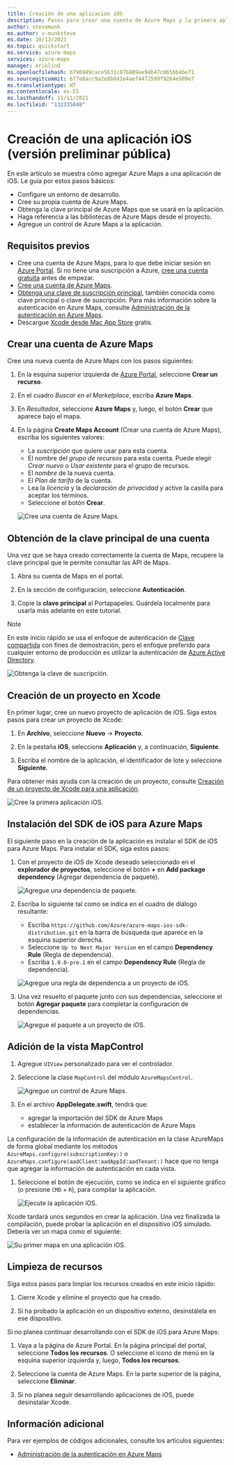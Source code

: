 ```yaml
---
title: Creación de una aplicación iOS
description: Pasos para crear una cuenta de Azure Maps y la primera aplicación de iOS.
author: stevemunk
ms.author: v-munksteve
ms.date: 10/13/2021
ms.topic: quickstart
ms.service: azure-maps
services: azure-maps
manager: eriklind
ms.openlocfilehash: b796989cace5631c876809ee94b47c065bb4be71
ms.sourcegitcommit: 677e8acc9a2e8b842e4aef4472599f9264e989e7
ms.translationtype: HT
ms.contentlocale: es-ES
ms.lasthandoff: 11/11/2021
ms.locfileid: "132335848"
---
```

# <a name="create-an-ios-app-public-preview"></a>Creación de una aplicación iOS (versión preliminar pública)

En este artículo se muestra cómo agregar Azure Maps a una aplicación de iOS. Le guía por estos pasos básicos:

* Configure un entorno de desarrollo.
* Cree su propia cuenta de Azure Maps.
* Obtenga la clave principal de Azure Maps que se usará en la aplicación.
* Haga referencia a las bibliotecas de Azure Maps desde el proyecto.
* Agregue un control de Azure Maps a la aplicación.

## <a name="prerequisites"></a>Requisitos previos

* Cree una cuenta de Azure Maps, para lo que debe iniciar sesión en [Azure Portal](https://portal.azure.com/). Si no tiene una suscripción a Azure, [cree una cuenta gratuita](https://azure.microsoft.com/free/) antes de empezar.
* [Cree una cuenta de Azure Maps](quick-demo-map-app.md#create-an-azure-maps-account).
* [Obtenga una clave de suscripción principal](quick-demo-map-app.md#get-the-primary-key-for-your-account), también conocida como clave principal o clave de suscripción. Para más información sobre la autenticación en Azure Maps, consulte [Administración de la autenticación en Azure Maps](how-to-manage-authentication.md).
* Descargue [‎Xcode desde Mac App Store](https://apps.apple.com/cz/app/xcode/id497799835?mt=12) gratis.

## <a name="create-an-azure-maps-account"></a>Crear una cuenta de Azure Maps

Cree una nueva cuenta de Azure Maps con los pasos siguientes:

1. En la esquina superior izquierda de [Azure Portal](https://portal.azure.com/), seleccione **Crear un recurso**.

2. En el cuadro _Buscar en el Marketplace_, escriba **Azure Maps**.

3. En _Resultados_, seleccione **Azure Maps** y, luego, el botón **Crear** que aparece bajo el mapa.

4. En la página **Create Maps Account** (Crear una cuenta de Azure Maps), escriba los siguientes valores:

   * La _suscripción_ que quiere usar para esta cuenta.
   * El nombre del _grupo de recursos_ para esta cuenta. Puede elegir _Crear nuevo_ o _Usar existente_ para el grupo de recursos.
   * El _nombre_ de la nueva cuenta.
   * El _Plan de tarifa_ de la cuenta.
   * Lea la _licencia_ y la _declaración de privacidad_ y active la casilla para aceptar los términos.
   * Seleccione el botón **Crear**.

    ![Cree una cuenta de Azure Maps.](./media/ios-sdk/quick-ios-app/create-account.png)

## <a name="get-the-primary-key-for-your-account"></a>Obtención de la clave principal de una cuenta

Una vez que se haya creado correctamente la cuenta de Maps, recupere la clave principal que le permite consultar las API de Maps.

1. Abra su cuenta de Maps en el portal.

2. En la sección de configuración, seleccione **Autenticación**.

3. Copie la **clave principal** al Portapapeles. Guárdela localmente para usarla más adelante en este tutorial.

>[!NOTE]
> En este inicio rápido se usa el enfoque de autenticación de [Clave compartida](azure-maps-authentication.md#shared-key-authentication) con fines de demostración, pero el enfoque preferido para cualquier entorno de producción es utilizar la autenticación de [Azure Active Directory](azure-maps-authentication.md#azure-ad-authentication).
<!--
> If you use the Azure subscription key instead of the Azure Maps primary key, your map won't render properly. Also, for security purposes, it is recommended that you rotate between your primary and secondary keys. To rotate keys, update your app to use the secondary key, deploy, then press the cycle/refresh button beside the primary key to generate a new primary key. The old primary key will be disabled. For more information on key rotation, see [Set up Azure Key Vault with key rotation and auditing](../key-vault/secrets/tutorial-rotation-dual.md)
-->
![Obtenga la clave de suscripción.](./media/ios-sdk/quick-ios-app/get-key.png)

## <a name="create-a-project-in-xcode"></a>Creación de un proyecto en Xcode

En primer lugar, cree un nuevo proyecto de aplicación de iOS. Siga estos pasos para crear un proyecto de Xcode:

1. En **Archivo**, seleccione **Nuevo** -> **Proyecto**.

2. En la pestaña **iOS**, seleccione **Aplicación** y, a continuación, **Siguiente**.

3. Escriba el nombre de la aplicación, el identificador de lote y seleccione **Siguiente**.

Para obtener más ayuda con la creación de un proyecto, consulte [Creación de un proyecto de Xcode para una aplicación](https://developer.apple.com/documentation/xcode/creating-an-xcode-project-for-an-app).

![Cree la primera aplicación iOS.](./media/ios-sdk/quick-ios-app/create-app.png)

## <a name="install-the-azure-maps-ios-sdk"></a>Instalación del SDK de iOS para Azure Maps

El siguiente paso en la creación de la aplicación es instalar el SDK de iOS para Azure Maps. Para instalar el SDK, siga estos pasos:

1. Con el proyecto de iOS de Xcode deseado seleccionado en el **explorador de proyectos**, seleccione el botón **+** en **Add package dependency** (Agregar dependencia de paquete).

   ![Agregue una dependencia de paquete.](./media/ios-sdk/quick-ios-app/xcode-add-package-dependency.png)

2. Escriba lo siguiente tal como se indica en el cuadro de diálogo resultante:
   * Escriba `https://github.com/Azure/azure-maps-ios-sdk-distribution.git` en la barra de búsqueda que aparece en la esquina superior derecha.
   * Seleccione `Up to Next Major Version` en el campo **Dependency Rule** (Regla de dependencia).
   * Escriba `1.0.0-pre.1` en el campo **Dependency Rule** (Regla de dependencia).

   ![Agregue una regla de dependencia a un proyecto de iOS.](./media/ios-sdk/quick-ios-app/xcode-dependency-rule.png)

3. Una vez resuelto el paquete junto con sus dependencias, seleccione el botón **Agregar paquete** para completar la configuración de dependencias.

   ![Agregue el paquete a un proyecto de iOS.](./media/ios-sdk/quick-ios-app/xcode-add-package.png)

## <a name="add-mapcontrol-view"></a>Adición de la vista MapControl

1. Agregue `UIView` personalizado para ver el controlador.

1. Seleccione la clase `MapControl` del módulo `AzureMapsControl`.

   ![Agregue un control de Azure Maps.](./media/ios-sdk/quick-ios-app/add-map-control.png)

1. En el archivo **AppDelegate.swift**, tendrá que:

   * agregar la importación del SDK de Azure Maps
   * establecer la información de autenticación de Azure Maps

La configuración de la información de autenticación en la clase AzureMaps de forma global mediante los métodos `AzureMaps.configure(subscriptionKey:)` o `AzureMaps.configure(aadClient:aadAppId:aadTenant:)` hace que no tenga que agregar la información de autenticación en cada vista.

1. Seleccione el botón de ejecución, como se indica en el siguiente gráfico (o presione `CMD` + `R`), para compilar la aplicación.

   ![Ejecute la aplicación iOS.](./media/ios-sdk/quick-ios-app/run.png)

Xcode tardará unos segundos en crear la aplicación. Una vez finalizada la compilación, puede probar la aplicación en el dispositivo iOS simulado. Debería ver un mapa como el siguiente:

![Su primer mapa en una aplicación iOS.](./media/ios-sdk/quick-ios-app/example.png)

## <a name="clean-up-resources"></a>Limpieza de recursos

<!--
> [!WARNING]
> The tutorials listed in the [Next Steps](#next-steps) section detail how to use and configure Azure Maps with your account. Don't clean up the resources created in this quickstart if you plan to continue to the tutorials.
-->

Siga estos pasos para limpiar los recursos creados en este inicio rápido:

1. Cierre Xcode y elimine el proyecto que ha creado.

2. Si ha probado la aplicación en un dispositivo externo, desinstálela en ese dispositivo.

Si no planea continuar desarrollando con el SDK de iOS para Azure Maps:

1. Vaya a la página de Azure Portal. En la página principal del portal, seleccione **Todos los recursos**. O seleccione el icono de menú en la esquina superior izquierda y, luego, **Todos los recursos**.

2. Seleccione la cuenta de Azure Maps. En la parte superior de la página, seleccione **Eliminar**.

3. Si no planea seguir desarrollando aplicaciones de iOS, puede desinstalar Xcode.

## <a name="additional-information"></a>Información adicional

Para ver ejemplos de códigos adicionales, consulte los artículos siguientes:

* [Administración de la autenticación en Azure Maps](how-to-manage-authentication.md)

<!--
## Additional information

See the following articles for additional code examples:

* [Manage authentication in Azure Maps](how-to-manage-authentication.md)
* [Change map styles in iOS maps](set-map-style-ios-sdk.md)
* [Add a symbol layer](add-symbol-layer-ios.md)
* [Add a line layer](add-line-layer-to-map-ios.md)
* [Add a polygon layer](add-polygon-layer-map-ios.md)

## Next steps

In this quickstart, you created your Azure Maps account and created a demo application. Take a look at the following tutorials to learn more about Azure Maps:

> [!div class="nextstepaction"]

> [Load GeoJSON data into Azure Maps](tutorial-load-geojson-file-ios.md)
-->
